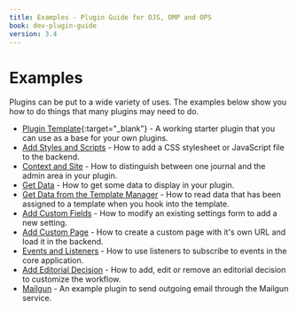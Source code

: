 ```yaml
---
title: Examples - Plugin Guide for OJS, OMP and OPS
book: dev-plugin-guide
version: 3.4
---
```


# Examples

Plugins can be put to a wide variety of uses. The examples below show you how to do things that many plugins may need to do.

- [Plugin Template](https://github.com/pkp/pluginTemplate){:target="_blank"} - A working starter plugin that you can use as a base for your own plugins.
- [Add Styles and Scripts](./examples-styles-scripts) - How to add a CSS stylesheet or JavaScript file to the backend.
- [Context and Site](./examples-context-site) - How to distinguish between one journal and the admin area in your plugin.
- [Get Data](./examples-get-data) - How to get some data to display in your plugin.
- [Get Data from the Template Manager](./examples-get-data-template) - How to read data that has been assigned to a template when you hook into the template.
- [Add Custom Fields](./examples-custom-field) - How to modify an existing settings form to add a new setting.
- [Add Custom Page](./examples-custom-page) - How to create a custom page with it's own URL and load it in the backend.
- [Events and Listeners](./example-events) - How to use listeners to subscribe to events in the core application.
- [Add Editorial Decision](./examples-decision) - How to add, edit or remove an editorial decision to customize the workflow.
- [Mailgun](https://github.com/Vitaliy-1/mailgun/) - An example plugin to send outgoing email through the Mailgun service.
